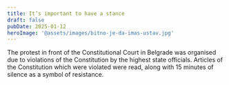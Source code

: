 ```yaml
---
title: It’s important to have a stance
draft: false
pubDate: 2025-01-12
heroImage: '@assets/images/bitno-je-da-imas-ustav.jpg'
---
```

The protest in front of the Constitutional Court in Belgrade was organised due to violations of the Constitution by the highest state officials. Articles of the Constitution which were violated were read, along with 15 minutes of silence as a symbol of resistance.
